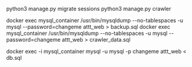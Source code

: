 python3 manage.py migrate sessions
python3 manage.py crawler

docker exec mysql_container /usr/bin/mysqldump --no-tablespaces  -u mysql --password=changeme attt_web > backup.sql
docker exec mysql_container /usr/bin/mysqldump --no-tablespaces  -u mysql --password=changeme attt_web > crawler_data.sql

docker exec -i mysql_container mysql -u mysql -p changeme attt_web < db.sql
